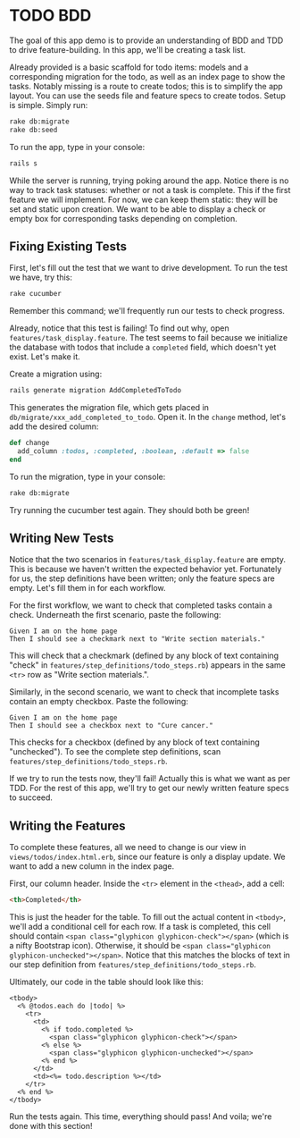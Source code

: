 # TODO BDD
The goal of this app demo is to provide an understanding of BDD and TDD to drive feature-building. In this app, we'll be creating a task list.

Already provided is a basic scaffold for todo items: models and a corresponding migration for the todo, as well as an index page to show the tasks. Notably missing is a route to create todos; this is to simplify the app layout. You can use the seeds file and feature specs to create todos.
Setup is simple. Simply run:
```bash
rake db:migrate
rake db:seed
```

To run the app, type in your console:
```bash
rails s
```

While the server is running, trying poking around the app. Notice there is no way to track task statuses: whether or not a task is complete. This if the first feature we will implement. For now, we can keep them static: they will be set and static upon creation. We want to be able to display a check or empty box for corresponding tasks depending on completion.

## Fixing Existing Tests
First, let's fill out the test that we want to drive development. To run the test we have, try this:
```bash
rake cucumber
```
Remember this command; we'll frequently run our tests to check progress.

Already, notice that this test is failing! To find out why, open `features/task_display.feature`. The test seems to fail because we initialize the database with todos that include a `completed` field, which doesn't yet exist. Let's make it.

Create a migration using:
```bash
rails generate migration AddCompletedToTodo
```

This generates the migration file, which gets placed in `db/migrate/xxx_add_completed_to_todo`. Open it.
In the `change` method, let's add the desired column:
```ruby
def change
  add_column :todos, :completed, :boolean, :default => false
end
```

To run the migration, type in your console:
```bash
rake db:migrate
```

Try running the cucumber test again. They should both be green!

## Writing New Tests
Notice that the two scenarios in `features/task_display.feature` are empty. This is because we haven't written the expected behavior yet. Fortunately for us, the step definitions have been written; only the feature specs are empty. Let's fill them in for each workflow.

For the first workflow, we want to check that completed tasks contain a check. Underneath the first scenario, paste the following:
```
Given I am on the home page
Then I should see a checkmark next to "Write section materials."
```
This will check that a checkmark (defined by any block of text containing "check" in `features/step_definitions/todo_steps.rb`) appears in the same `<tr>` row as "Write section materials.".

Similarly, in the second scenario, we want to check that incomplete tasks contain an empty checkbox. Paste the following:
```
Given I am on the home page
Then I should see a checkbox next to "Cure cancer."
```
This checks for a checkbox (defined by any block of text containing "unchecked"). To see the complete step definitions, scan `features/step_definitions/todo_steps.rb`.

If we try to run the tests now, they'll fail! Actually this is what we want as per TDD. For the rest of this app, we'll try to get our newly written feature specs to succeed.

## Writing the Features
To complete these features, all we need to change is our view in `views/todos/index.html.erb`, since our feature is only a display update. We want to add a new column in the index page.

First, our column header. Inside the `<tr>` element in the `<thead>`, add a cell:
```html
<th>Completed</th>
```

This is just the header for the table. To fill out the actual content in `<tbody>`, we'll add a conditional cell for each row. If a task is completed, this cell should contain `<span class="glyphicon glyphicon-check"></span>` (which is a nifty Bootstrap icon). Otherwise, it should be `<span class="glyphicon glyphicon-unchecked"></span>`. Notice that this matches the blocks of text in our step definition from `features/step_definitions/todo_steps.rb`.

Ultimately, our code in the table should look like this:
```erb
<tbody>
  <% @todos.each do |todo| %>
    <tr>
      <td>
        <% if todo.completed %>
          <span class="glyphicon glyphicon-check"></span>
        <% else %>
          <span class="glyphicon glyphicon-unchecked"></span>
        <% end %>
      </td>
      <td><%= todo.description %></td>
    </tr>
  <% end %>
</tbody>
```

Run the tests again. This time, everything should pass! And voila; we're done with this section!
